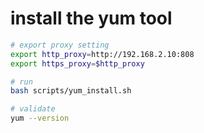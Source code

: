 # install the yum tool
```sh
# export proxy setting
export http_proxy=http://192.168.2.10:808
export https_proxy=$http_proxy

# run
bash scripts/yum_install.sh

# validate
yum --version
```
